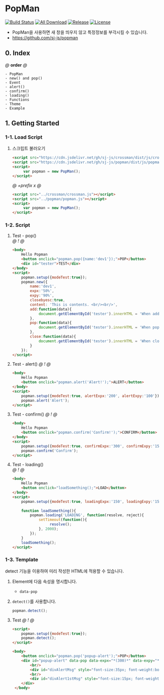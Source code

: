 # PopMan
[![Build Status](https://travis-ci.org/sj-js/popman.svg?branch=master)](https://travis-ci.org/sj-js/popman)
[![All Download](https://img.shields.io/github/downloads/sj-js/popman/total.svg)](https://github.com/sj-js/popman/releases)
[![Release](https://img.shields.io/github/release/sj-js/popman.svg)](https://github.com/sj-js/popman/releases)
[![License](https://img.shields.io/github/license/sj-js/popman.svg)](https://github.com/sj-js/popman/releases)
    
- PopMan을 사용하면 새 창을 띄우지 않고 특정정보를 부각시킬 수 있습니다.
- https://github.com/sj-js/popman

    


        
## 0. Index
*@* **order** *@*
```
- PopMan
- new() and pop()
- Event
- alert()
- confirm()
- loading()
- Functions
- Theme
- Example
```



## 1. Getting Started

### 1-1. Load Script

1. 스크립트 불러오기
    ```html    
    <script src="https://cdn.jsdelivr.net/gh/sj-js/crossman/dist/js/crossman.js"></script>
    <script src="https://cdn.jsdelivr.net/gh/sj-js/popman/dist/js/popman.js"></script>
    <script>
         var popman = new PopMan();
    </script>
    ```  
    
    *@* *+prefix* *x* *@* 
    ```html
    <script src="../crossman/crossman.js"></script>
    <script src="../popman/popman.js"></script>
    <script>
         var popman = new PopMan();
    </script>
    ```



### 1-2. Script

1. Test - pop()    
    *@* *!* *@*
    ```html
    <body>        
        Hello Popman
        <button onclick="popman.pop({name:'dev1'});">POP</button>
        <div id="tester">TEST</div>
    </body> 
    <script>
        popman.setup({modeTest:true});
        popman.new({
            name:'dev1',
            expx:'50%',
            expy:'90%', 
            closebyesc:true,
            content: 'This is contents. <br/><br/>', 
            add:function(data){               
                document.getElementById('tester').innerHTML = 'When add';
            },
            pop:function(data){
                document.getElementById('tester').innerHTML = 'When pop';
            },
            close:function(data){
                document.getElementById('tester').innerHTML = 'When close';
            }
        });
    </script>
    ```
    
2. Test - alert()
    *@* *!* *@*
    ```html
    <body>
        Hello Popman
        <button onclick="popman.alert('Alert!');">ALERT</button>
    </body>
    <script>
        popman.setup({modeTest:true, alertExpx:'200', alertExpy:'100'});   
        popman.alert('Alert');        
    </script>
    ```
    
3. Test - confirm()
    *@* *!* *@*
    ```html
    <body>
        Hello Popman
        <button onclick="popman.confirm('Confirm!');">CONFIRM</button>
    </body>
    <script>
        popman.setup({modeTest:true, confirmExpx:'300', confirmExpy:'150'});
        popman.confirm('Confirm');        
    </script>
    ```
    
4. Test - loading()    
    *@* *!* *@*
    ```html
    <body>
        Hello Popman
        <button onclick="loadSomething();">LOAD</button>
    </body>
    <script>
        popman.setup({modeTest:true, loadingExpx:'150', loadingExpy:'150'}); 
        
        function loadSomething(){
            popman.loading('LOADING', function(resolve, reject){ 
                setTimeout(function(){ 
                     resolve();
                }, 2000);             
            });         
        }
        loadSomething();
    </script>
    ```



### 1-3. Template          
  
detect 기능을 이용하여 미리 작성한 HTML에 적용할 수 있습니다.

1. Element에 다음 속성을 명시합니다.
    - `data-pop`

2. `detect()`를 사용합니다.
    ```js
    popman.detect();
    ```

3. Test
    *@* *!* *@*
    ```html
    <script>
        popman.setup({modeTest:true});
        popman.detect();      
    </script>
    
    <body>
        <button onclick="popman.pop('popup-alert');">POP</button>
        <div id="popup-alert" data-pop data-expx="*(300)*" data-expy="*(200)*" data-closebyclickin >
            <br/>
            <div id="divAlertMsg" style="font-size:35px; font-weight:bold; color:white; border:2px solid; background:#F08047;">TEST</div>
            <br/>
            <div id="divAlert1stMsg" style="font-size:15px; font-weight:bold; ">TEST</div>
        </div>       
     </body>
    ```
  
  